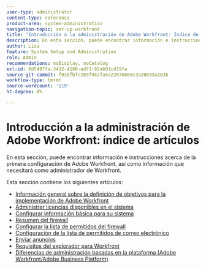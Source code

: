 ```yaml
---
user-type: administrator
content-type: reference
product-area: system-administration
navigation-topic: set-up-workfront
title: "Introducción a la administración de Adobe Workfront: Índice de artículos"
description: En esta sección, puede encontrar información e instrucciones acerca de la primera configuración de Adobe Workfront, así como información que necesitará como administrador de Workfront.
author: Lisa
feature: System Setup and Administration
role: Admin
recommendations: noDisplay, noCatalog
exl-id: 8d5497fa-3432-4188-ad71-92ab91cd19fa
source-git-commit: f036fbfc203f942fa5a22070860c3a20035a183b
workflow-type: tm+mt
source-wordcount: '119'
ht-degree: 0%

---
```


# Introducción a la administración de Adobe Workfront: índice de artículos

<!--Audited: 12/2023-->

En esta sección, puede encontrar información e instrucciones acerca de la primera configuración de Adobe Workfront, así como información que necesitará como administrador de Workfront.

Esta sección contiene los siguientes artículos:

* [Información general sobre la definición de objetivos para la implementación de Adobe Workfront](../../administration-and-setup/get-started-wf-administration/define-wf-goals-objectives.md)
* [Administrar licencias disponibles en el sistema](../../administration-and-setup/get-started-wf-administration/manage-available-licenses-in-your-system.md)
* [Configurar información básica para su sistema](../../administration-and-setup/get-started-wf-administration/configure-basic-info.md)
* [Resumen del firewall](../../administration-and-setup/get-started-wf-administration/firewall-overview.md)
* [Configurar la lista de permitidos del firewall](../../administration-and-setup/get-started-wf-administration/configure-your-firewall.md)
* [Configuración de la lista de permitidos de correo electrónico](../../administration-and-setup/get-started-wf-administration/configure-your-email-allowlist.md)
* [Enviar anuncios](../../administration-and-setup/get-started-wf-administration/view-send-announcements.md)
* [Requisitos del explorador para Workfront](../../administration-and-setup/get-started-wf-administration/workfront-browser-requirements.md)
* [Diferencias de administración basadas en la plataforma (Adobe Workfront/Adobe Business Platform)](../../administration-and-setup/get-started-wf-administration/actions-in-admin-console.md)
